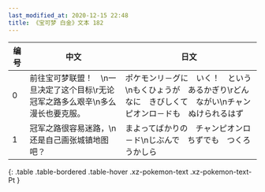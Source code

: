 ```yaml
---
last_modified_at: 2020-12-15 22:48
title: 《宝可梦 白金》文本 182
---
```

| 编号 | 中文 | 日文 |
| ---- | ---- | ---- |
| 0 | 前往宝可梦联盟！　\n一旦决定了这个目标\r无论冠军之路多么艰辛\n多么漫长也要克服。 | ポケモンリ－グに　いく！　という\nもくひょうが　あるかぎり\rどんなに　きびしくて　ながい\nチャンピオンロ－ドも　ぬけられるはず |
| 1 | 冠军之路很容易迷路，\n还是自己画张城镇地图吧？ | まよってばかりの　チャンピオンロ－ド\nじぶんで　ちずでも　つくろうかしら |
{: .table .table-bordered .table-hover .xz-pokemon-text .xz-pokemon-text-Pt }